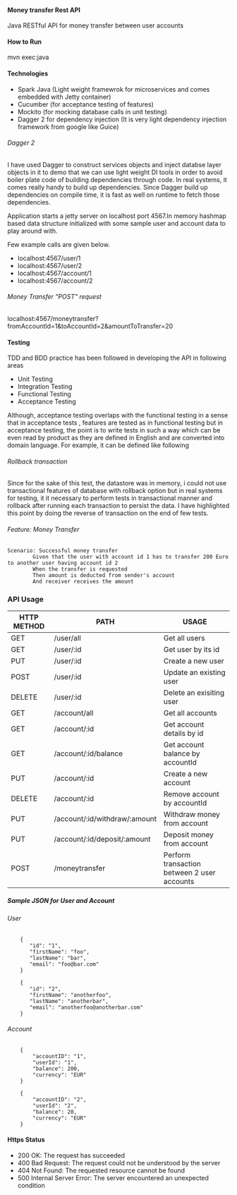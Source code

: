 #### Money transfer Rest API
Java RESTful API for money transfer between user accounts

#### How to Run

mvn exec:java

#### Technologies

* Spark Java (Light weight framewrok for microservices and comes embedded with Jetty container)
* Cucumber (for acceptance testing of features)
* Mockito (for mocking database calls in unit testing)
* Dagger 2 for dependency injection (It is very light dependency 
injection framework from google like Guice)

###### Dagger 2
I have used Dagger to construct services objects and inject databse
layer objects in it to demo that we can use light weight DI tools
in order to avoid boiler plate code of building dependencies through 
code. In real systems, it comes really handy to build up dependencies.
Since Dagger build up dependencies on compile time, it is fast as well 
on runtime to fetch those dependencies.

Application starts a jetty server on localhost port 
4567.In memory hashmap based data structure initialized
with some sample user and account data to play around with.

Few example calls are given below.
* localhost:4567/user/1
* localhost:4567/user/2
* localhost:4567/account/1
* localhost:4567/account/2

###### Money Transfer "POST" request

localhost:4567/moneytransfer?fromAccountId=1&toAccountId=2&amountToTransfer=20

#### Testing
TDD and BDD practice has been followed in developing the API in following
areas
* Unit Testing
* Integration Testing
* Functional Testing 
* Acceptance Testing

Although, acceptance testing overlaps with the functional testing
in a sense that in acceptance tests , features are tested as in functional
testing but in acceptance testing, the point is to write tests in such a way which can be even
read by product as they are defined in English and are converted 
into domain language. For example, it can be defined like following

###### Rollback transaction
Since for the sake of this test, the datastore was in memory, i could 
not use transactional features of database with rollback option but in
real systems for testing, it it necessary to perform tests in transactional
manner and rollback after running each transaction to persist the data.
I have highlighted this point by doing the reverse of transaction 
on the end of few tests.

###### Feature: Money Transfer
    Scenario: Successful money transfer
            Given that the user with account id 1 has to transfer 200 Euro to another user having account id 2
            When the transfer is requested
            Then amount is deducted from sender's account
            And receiver receives the amount


### API Usage

HTTP METHOD | PATH | USAGE
--- | --- | ---
GET| /user/all | Get all users
GET| /user/:id | Get user by its id
PUT| /user/:id | Create a new user
POST| /user/:id | Update an existing user
DELETE| /user/:id | Delete an exisiting user
GET| /account/all | Get all accounts
GET| /account/:id | Get account details by id
GET| /account/:id/balance | Get account balance by accountId
PUT| /account/:id | Create a new account
DELETE| /account/:id | Remove account by accountId
PUT| /account/:id/withdraw/:amount | Withdraw money from account
PUT| /account/:id/deposit/:amount | Deposit money from account
POST| /moneytransfer | Perform transaction between 2 user accounts

##### Sample JSON for User and Account

###### User
        {
           "id": "1",
           "firstName": "foo",
           "lastName": "bar",
           "email": "foo@bar.com"
        }
        
        {
           "id": "2",
           "firstName": "anotherfoo",
           "lastName": "anotherbar",
           "email": "anotherfoo@anotherbar.com"
        }
       

###### Account
        {
            "accountID": "1",
            "userId": "1",
            "balance": 200,
            "currency": "EUR"
        }
        
        {
            "accountID": "2",
            "userId": "2",
            "balance": 20,
            "currency": "EUR"
        }
        
        

#### Https Status
* 200 OK: The request has succeeded
* 400 Bad Request: The request could not be understood by the server
* 404 Not Found: The requested resource cannot be found
* 500 Internal Server Error: The server encountered an unexpected condition 


